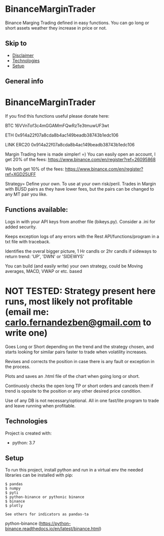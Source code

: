 # BinanceMarginTrader
Binance Marging Trading defined in easy functions. You can go long or short assets weather they increase in price or not.
## Skip to
* [Disclaimer](#NOT)
* [Technologies](#technologies)
* [Setup](#setup)

## General info

# BinanceMarginTrader

If you find this functions useful please donate here: 

BTC 16VVnTof3c4mGGAMmFQwRzTe3tmuwUF3wt 

ETH 0x914a22f07a8cda8b4ac149beadb38743b1edc106

LINK ERC20 0x914a22f07a8cda8b4ac149beadb38743b1edc106

Margin Trading here is made simpler! =) You can easily open an account, I get 20% of the fees: https://www.binance.com/en/register?ref=26095868

We both get 10% of the fees: https://www.binance.com/en/register?ref=XGD25UFF

Strategy= Define your own. To use at your own risk/peril. Trades in Margin with BUSD pairs as they have lower fees, but the pairs can be changed to any MT pair you like.

## Functions available:

Logs in with your API keys from another file (bikeys.py). Consider a .ini for added security.

Keeps exception logs of any errors with the Rest API/functions/program in a txt file with traceback.

Identifies the overal bigger picture, 1 Hr candls or 2hr candls if sideways to return trend: 'UP', 'DWN' or 'SIDEWYS'

You can build (and easily write) your own strategy, could be Moving averages, MACD, VWAP or etc. based 
# NOT TESTED: Strategy present here runs, most likely not profitable (email me: carlo.fernandezben@gmail.com to write one)

Goes Long or Short depending on the trend and the strategy chosen, and starts looking for similar pairs faster to trade when volatility increases.

Revises and corrects the position in case there is any fault or exception in the process.

Plots and saves an .html file of the chart when going long or short.

Continuosly checks the open long TP or short orders and cancels them if trend is oposite to the position or any other desired price condition.

Use of any DB is not necessary/optional. All in one fast/lite program to trade and leave running when profitable.

## Technologies
Project is created with:
* python: 3.7

	
## Setup
To run this project, install python and run in a virtual env the needed libraries can be installed with pip:

```
$ pandas
$ numpy
$ pyti
$ python-binance or pythonic binance 
$ binance
$ plotly

See others for indicators as pandas-ta
```
python-binance (https://python-binance.readthedocs.io/en/latest/binance.html)
